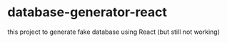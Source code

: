 # database-generator-react
this project to generate fake database using React (but still not working)
